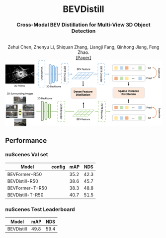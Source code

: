 <div align="center">
<h1> BEVDistill </h1>
<h3>Cross-Modal BEV Distillation for Multi-View 3D Object Detection</h3>
<br>Zehui Chen, Zhenyu Li, Shiquan Zhang, Liangji Fang, Qinhong Jiang, Feng Zhao. 
<br>

<div><a href="https://arxiv.org/abs/2207.10316">[Paper] </a></div> 

<center>
<img src='figs/framework.png'>
</center>

</div>

## Performance

### nuScenes Val set
| Model | config | mAP | NDS |
| - | - | - | - |
| BEVFormer-R50 | | 35.2 | 42.3 |
| BEVDistill-R50 | | 38.6 | 45.7 |
| BEVFormer-T-R50 | | 38.3 | 48.8 |
| BEVDistill-T-R50 | | 40.7 | 51.5 |

### nuScenes Test Leaderboard
| Model | mAP | NDS |
| -|-|-|
| BEVDistill |  49.8  |  59.4  |